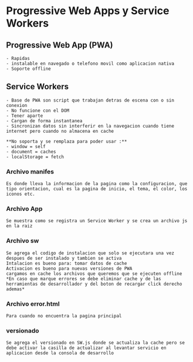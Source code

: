 # Progressive Web Apps y Service Workers

## Progressive Web App (PWA)
    - Rapidas
    - instalable en navegado o telefono movil como aplicacion nativa
    - Soporte offline


## Service Workers
    - Base de PWA son script que trabajan detras de escena con o sin conexion 
    - No funcione con el DOM
    - Tener aparte
    - Cargan de forma instantanea
    - Sincronizan datos sin interferir en la navegacion cuando tiene internet pero cuando no almacena en cache

    **No soporta y se remplaza para poder usar :**
    - window = self
    - document = caches
    - localStorage = fetch

### Archivo manifes
    Es donde lleva la informacion de la pagina como la configuracion, que tipo orientacion, cual es la pagina de inicio, el tema, el color, los iconos etc.

### Archivo App 
    Se muestra como se registra un Service Worker y se crea un archivo js en la raiz  

### Archivo sw
    Se agrega el codigo de instalacion que solo se ejecutara una vez despues de ser instalado y tambien se activa 
    Intalacion es bueno para: tomar datos de cache
    Activacion es bueno para nuevas versiones de PWA
    cargamos en cache los archivos que queremos que se ejecuten offline 
    *En caso que marque errores se debe eliminar cache y de las herramientas de desarrollador y del boton de recargar click derecho ademas*

### Archivo error.html 
    Para cuando no encuentra la pagina principal

### versionado
    Se agrega el versionado en SW.js donde se actualiza la cache pero se debe activar la casilla de actualizar al levantar servicio en aplicacion desde la consola de desarrollo 
